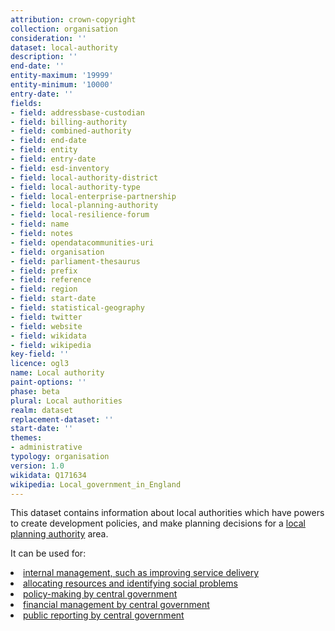 ```yaml
---
attribution: crown-copyright
collection: organisation
consideration: ''
dataset: local-authority
description: ''
end-date: ''
entity-maximum: '19999'
entity-minimum: '10000'
entry-date: ''
fields:
- field: addressbase-custodian
- field: billing-authority
- field: combined-authority
- field: end-date
- field: entity
- field: entry-date
- field: esd-inventory
- field: local-authority-district
- field: local-authority-type
- field: local-enterprise-partnership
- field: local-planning-authority
- field: local-resilience-forum
- field: name
- field: notes
- field: opendatacommunities-uri
- field: organisation
- field: parliament-thesaurus
- field: prefix
- field: reference
- field: region
- field: start-date
- field: statistical-geography
- field: twitter
- field: website
- field: wikidata
- field: wikipedia
key-field: ''
licence: ogl3
name: Local authority
paint-options: ''
phase: beta
plural: Local authorities
realm: dataset
replacement-dataset: ''
start-date: ''
themes:
- administrative
typology: organisation
version: 1.0
wikidata: Q171634
wikipedia: Local_government_in_England
---
```


This dataset contains information about local authorities which have powers to create development policies, and make planning decisions for a [local planning authority](/dataset/local-planning-authority) area.

It can be used for:
<u>
<li>internal management, such as improving service delivery</li>
<li>allocating resources and identifying social problems</li>
<li>policy-making by central government</li>
<li>financial management by central government</li>
<li>public reporting by central government</li>
</u>
